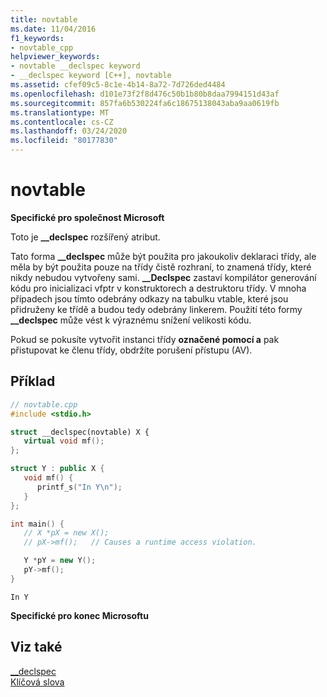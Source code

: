 ```yaml
---
title: novtable
ms.date: 11/04/2016
f1_keywords:
- novtable_cpp
helpviewer_keywords:
- novtable __declspec keyword
- __declspec keyword [C++], novtable
ms.assetid: cfef09c5-8c1e-4b14-8a72-7d726ded4484
ms.openlocfilehash: d101e73f2f8d476c50b1b80b8daa7994151d43af
ms.sourcegitcommit: 857fa6b530224fa6c18675138043aba9aa0619fb
ms.translationtype: MT
ms.contentlocale: cs-CZ
ms.lasthandoff: 03/24/2020
ms.locfileid: "80177830"
---
```

# <a name="novtable"></a>novtable

**Specifické pro společnost Microsoft**

Toto je **__declspec** rozšířený atribut.

Tato forma **__declspec** může být použita pro jakoukoliv deklaraci třídy, ale měla by být použita pouze na třídy čistě rozhraní, to znamená třídy, které nikdy nebudou vytvořeny sami. **__Declspec** zastaví kompilátor generování kódu pro inicializaci vfptr v konstruktorech a destruktoru třídy. V mnoha případech jsou tímto odebrány odkazy na tabulku vtable, které jsou přidruženy ke třídě a budou tedy odebrány linkerem. Použití této formy **__declspec** může vést k výraznému snížení velikosti kódu.

Pokud se pokusíte vytvořit instanci třídy **označené pomocí a** pak přistupovat ke členu třídy, obdržíte porušení přístupu (AV).

## <a name="example"></a>Příklad

```cpp
// novtable.cpp
#include <stdio.h>

struct __declspec(novtable) X {
   virtual void mf();
};

struct Y : public X {
   void mf() {
      printf_s("In Y\n");
   }
};

int main() {
   // X *pX = new X();
   // pX->mf();   // Causes a runtime access violation.

   Y *pY = new Y();
   pY->mf();
}
```

```Output
In Y
```

**Specifické pro konec Microsoftu**

## <a name="see-also"></a>Viz také

[__declspec](../cpp/declspec.md)<br/>
[Klíčová slova](../cpp/keywords-cpp.md)
